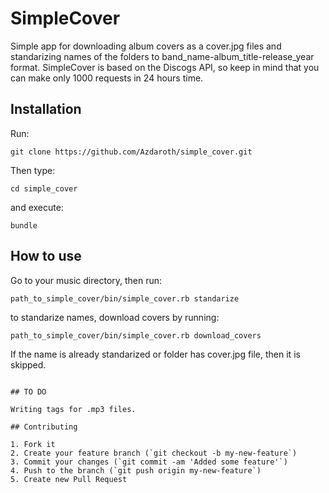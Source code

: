 # SimpleCover

Simple app for downloading album covers as a cover.jpg files and standarizing names of the folders to band_name-album_title-release_year format. SimpleCover is based on the Discogs API, so keep in mind that you can make only 1000 requests in 24 hours time.  

## Installation

Run:

```
git clone https://github.com/Azdaroth/simple_cover.git
```
Then type: 
```
cd simple_cover
```
and execute:
```
bundle
``` 

## How to use

Go to your music directory, then run: 
```
path_to_simple_cover/bin/simple_cover.rb standarize
```
to standarize names, download covers by running:
```
path_to_simple_cover/bin/simple_cover.rb download_covers
```
If the name is already standarized or folder has cover.jpg file, then it is skipped.
```

## TO DO

Writing tags for .mp3 files.

## Contributing

1. Fork it
2. Create your feature branch (`git checkout -b my-new-feature`)
3. Commit your changes (`git commit -am 'Added some feature'`)
4. Push to the branch (`git push origin my-new-feature`)
5. Create new Pull Request

